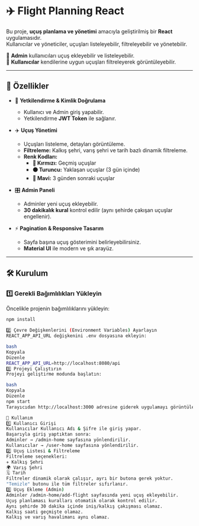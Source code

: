# ✈️ Flight Planning React

Bu proje, **uçuş planlama ve yönetimi** amacıyla geliştirilmiş bir **React** uygulamasıdır.  
Kullanıcılar ve yöneticiler, uçuşları listeleyebilir, filtreleyebilir ve yönetebilir.  

🚀 **Admin** kullanıcıları uçuş ekleyebilir ve listeleyebilir.  
👤 **Kullanıcılar** kendilerine uygun uçuşları filtreleyerek görüntüleyebilir.

---

## 📌 **Özellikler**
- 🔐 **Yetkilendirme & Kimlik Doğrulama**
  - Kullanıcı ve Admin giriş yapabilir.
  - Yetkilendirme **JWT Token** ile sağlanır.

- ✈️ **Uçuş Yönetimi**
  - Uçuşları listeleme, detayları görüntüleme.
  - **Filtreleme:** Kalkış şehri, varış şehri ve tarih bazlı dinamik filtreleme.
  - **Renk Kodları:** 
    - **🔴 Kırmızı:** Geçmiş uçuşlar
    - **🟠 Turuncu:** Yaklaşan uçuşlar (3 gün içinde)
    - **🔵 Mavi:** 3 günden sonraki uçuşlar

- 🎛 **Admin Paneli**
  - Adminler yeni uçuş ekleyebilir.
  - **30 dakikalık kural** kontrol edilir (aynı şehirde çakışan uçuşlar engellenir).

- ⚡ **Pagination & Responsive Tasarım**
  - Sayfa başına uçuş gösterimini belirleyebilirsiniz.
  - **Material UI** ile modern ve şık arayüz.

---

## 🛠 **Kurulum**
### **1️⃣ Gerekli Bağımlılıkları Yükleyin**
Öncelikle projenin bağımlılıklarını yükleyin:
```bash
npm install

2️⃣ Çevre Değişkenlerini (Environment Variables) Ayarlayın
REACT_APP_API_URL değişkenini .env dosyasına ekleyin:

bash
Kopyala
Düzenle
REACT_APP_API_URL=http://localhost:8080/api
3️⃣ Projeyi Çalıştırın
Projeyi geliştirme modunda başlatın:

bash
Kopyala
Düzenle
npm start
Tarayıcıdan http://localhost:3000 adresine giderek uygulamayı görüntüleyebilirsiniz.

🚀 Kullanım
1️⃣ Kullanıcı Girişi
Kullanıcılar Kullanıcı Adı & Şifre ile giriş yapar.
Başarıyla giriş yaptıktan sonra:
Adminler → /admin-home sayfasına yönlendirilir.
Kullanıcılar → /user-home sayfasına yönlendirilir.
2️⃣ Uçuş Listesi & Filtreleme
Filtreleme seçenekleri:
✈️ Kalkış Şehri
🌍 Varış Şehri
🗓 Tarih
Filtreler dinamik olarak çalışır, ayrı bir butona gerek yoktur.
"Temizle" butonu ile tüm filtreler sıfırlanır.
3️⃣ Uçuş Ekleme (Admin)
Adminler /admin-home/add-flight sayfasında yeni uçuş ekleyebilir.
Uçuş planlaması kuralları otomatik olarak kontrol edilir.
Aynı şehirde 30 dakika içinde iniş/kalkış çakışması olamaz.
Kalkış saati geçmişte olamaz.
Kalkış ve varış havalimanı aynı olamaz.
